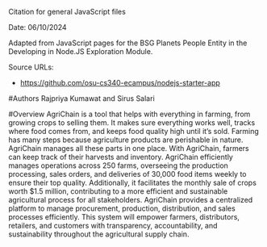 Citation for general JavaScript files

Date: 06/10/2024

Adapted from JavaScript pages for the BSG Planets People Entity in the Developing in Node.JS Exploration Module.

Source URLs: 
- https://github.com/osu-cs340-ecampus/nodejs-starter-app

#Authors
Rajpriya Kumawat and Sirus Salari

#Overview
AgriChain is a tool that helps with everything in farming, from growing crops to selling them. It makes sure everything works well, tracks where food comes from, and keeps food quality high until it’s sold. Farming has many steps because agriculture products are perishable in nature. AgriChain manages all these parts in one place. With AgriChain, farmers can keep track of their harvests and inventory. AgriChain efficiently manages operations across 250 farms, overseeing the production processing, sales orders, and deliveries of 30,000 food items weekly to ensure their top quality. Additionally, it facilitates the monthly sale of crops worth $1.5 million, contributing to a more efficient and sustainable agricultural process for all stakeholders.  AgriChain provides a centralized platform to manage procurement, production, distribution, and sales processes efficiently. This system will empower farmers, distributors, retailers, and customers with transparency, accountability, and sustainability throughout the agricultural supply chain.



